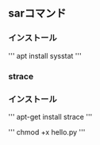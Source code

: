 
## sarコマンド

### インストール

'''
apt install sysstat
'''

### strace

### インストール

'''
apt-get install strace
'''

'''
chmod +x hello.py
'''
